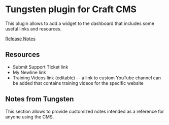 # Tungsten plugin for Craft CMS

This plugin allows to add a widget to the dashboard that includes some useful links and resources.

[Release Notes](https://github.com/ohlincik/craft-plugins/tree/master/tungsten/docs/release-notes)

## Resources

* Submit Support Ticket link
* My Newline link
* Training Videos link (editable) -- a link to custom YouTube channel can be added that contains training videos for the specific website

## Notes from Tungsten

This section allows to provide customized notes intended as a reference for anyone using the CMS.
